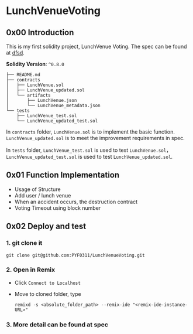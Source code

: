 # LunchVenueVoting

## 0x00 Introduction

This is my first solidity project, LunchVenue Voting. The spec can be found at [dfsd](www.baidu.com).

**Solidity Version**: ``^0.8.0``

```
├── README.md
├── contracts
│   ├── LunchVenue.sol
│   ├── LunchVenue_updated.sol
│   └── artifacts
│       ├── LunchVenue.json
│       └── LunchVenue_metadata.json
└── tests
    ├── LunchVenue_test.sol
    └── LunchVenue_updated_test.sol
```

In `contracts` folder, ``LunchVenue.sol`` is to implement the basic function. ``LunchVenue_updated.sol`` is to meet the improvement requirements in spec.

In `tests` folder, `LunchVenue_test.sol`  is used to test `LunchVenue.sol`，`LunchVenue_updated_test.sol` is used to test `LunchVenue_updated.sol`.

## 0x01 Function Implementation

- Usage of Structure
- Add user / lunch venue
- When an accident occurs, the destruction contract
- Voting Timeout using block number

## 0x02 Deploy and test

### 1. git clone it

```
git clone git@github.com:PYF0311/LunchVenueVoting.git
```

### 2. Open in Remix

- Click `Connect to Localhost`

- Move to cloned folder, type

  ```
  remixd -s <absolute_folder_path> --remix-ide "<remix-ide-instance-URL>"
  ```

### 3. More detail can be found at spec



